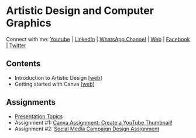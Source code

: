 
# Artistic Design and Computer Graphics

Connect with me: [Youtube](https://www.youtube.com/yasirbhutta) \| [LinkedIn](https://www.linkedin.com/in/yasirbhutta/) \| [WhatsApp Channel](https://whatsapp.com/channel/0029VaC3BC160eBZZSs3CW0c) \| [Web](https://yasirbhutta.github.io/) \| [Facebook](https://www.facebook.com/yasirbhutta786) \| [Twitter](https://twitter.com/yasirbhutta)

## Contents
- Introduction to Artistic Design [[web]](docs/artistic-design.md)
- Getting started with Canva [[web]](../canva/index.md)

## Assignments

- [Presentation Topics](docs/topics.md)
- Assignment #1: [Canva Assignment: Create a YouTube Thumbnail!](../canva/assignments/assign1.md)
- Assignment #2: [Social Media Campaign Design Assignment](assignments/assign1.md)
  